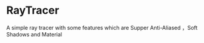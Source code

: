 # RayTracer
A simple ray tracer with some features which are Supper Anti-Aliased ，Soft Shadows and Material
